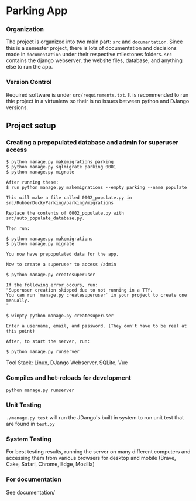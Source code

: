 # Parking App

### Organization
The project is organized into two main part: `src` and `documentation`. Since this is a semester project, there is lots of documentation and decisions made in `documentation` under their respective milestones folders. `src` contains the django webserver, the website files, database, and anything else to run the app.

### Version Control
Required software is under `src/requirements.txt`. It is recommended to run thie project in a virtualenv so their is no issues between python and DJango versions.

## Project setup


### Creating a prepopulated database and admin for superuser access
```
$ python manage.py makemigrations parking
$ python manage.py sqlmigrate parking 0001
$ python manage.py migrate

After running these:
$ run python manage.py makemigrations --empty parking --name populate

This will make a file called 0002_populate.py in src/RubberDuckyParking/parking/migrations

Replace the contents of 0002_populate.py with src/auto_populate_database.py.

Then run:

$ python manage.py makemigrations
$ python manage.py migrate

You now have prepopulated data for the app.

Now to create a superuser to access /admin

$ python manage.py createsuperuser

If the following error occurs, run:
"Superuser creation skipped due to not running in a TTY. 
You can run `manage.py createsuperuser` in your project to create one manually.
"

$ winpty python manage.py createsuperuser

Enter a username, email, and password. (They don't have to be real at this point)

After, to start the server, run:

$ python manage.py runserver
```
Tool Stack:
Linux, DJango Webserver, SQLite, Vue

### Compiles and hot-reloads for development
```
python manage.py runserver
```

### Unit Testing
`./manage.py test` will run the JDango's built in system to run unit test that are found in `test.py`

### System Testing
For best testing results, running the server on many different computers and accessing them from various browsers for desktop and mobile (Brave, Cake, Safari, Chrome, Edge, Mozilla)

### For documentation
See documentation/